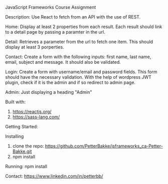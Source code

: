 JavaScript Frameworks Course Assignment

Description: Use React to fetch from an API with the use of REST.

Home: Display at least 2 properties from each result. Each result should link to a  detail page by passing a paramter in the url. 

Detail: Retrieves a parameter from the url to fetch one item. This should display at least 3 porperties. 

Contact: Create a form with the following inputs: first name, last name, email, subject and message. It should also be validated. 

Login: Create a form with username/email and password fields. This form should have the necessary validation. With the help of wordpress JWT plugin, check if it is the admin and if so redirect to admin page. 

Admin: Just displaying a heading "Admin"

Built with: 

1. https://reactjs.org/ 
2. https://sass-lang.com/

Getting Started: 

Installing
1. clone the repo:
https://github.com/PetterBakke/jsframeworks_ca-Petter-Bakke.git
2. npm install 

Running:
npm install

Contact:
https://www.linkedin.com/in/petterbb/

